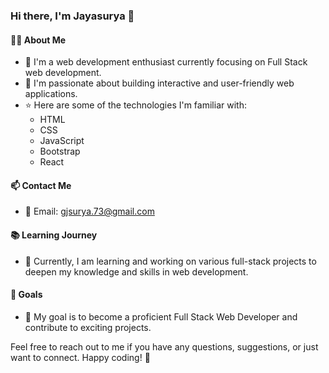 ### Hi there, I'm Jayasurya 👋

#### 🧑‍💻 About Me
- 🌱 I'm a web development enthusiast currently focusing on Full Stack web development.
- 👀 I'm passionate about building interactive and user-friendly web applications.
- ⭐ Here are some of the technologies I'm familiar with:
  - HTML
  - CSS
  - JavaScript
  - Bootstrap
  - React

#### 📫 Contact Me
- 📧 Email: gjsurya.73@gmail.com

#### 📚 Learning Journey
- 📖 Currently, I am learning and working on various full-stack projects to deepen my knowledge and skills in web development.

#### 🚀 Goals
- 🎯 My goal is to become a proficient Full Stack Web Developer and contribute to exciting projects.

Feel free to reach out to me if you have any questions, suggestions, or just want to connect. Happy coding! 🚀


